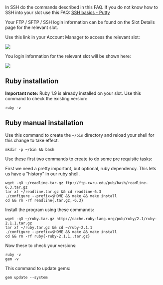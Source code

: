 
In SSH do the commands described in this FAQ. If you do not know how to SSH into your slot use this FAQ: [SSH basics - Putty](https://www.feralhosting.com/faq/view?question=12)

Your FTP / SFTP / SSH login information can be found on the Slot Details page for the relevant slot.

Use this link in your Account Manager to access the relevant slot:

![](https://raw.github.com/feralhosting/feralfilehosting/master/Feral%20Wiki/0%20Generic/slot_detail_link.png)

You login information for the relevant slot will be shown here:

![](https://raw.github.com/feralhosting/feralfilehosting/master/Feral%20Wiki/0%20Generic/slot_detail_ssh.png)

Ruby installation
---

**Important note:** Ruby 1.9 is already installed on your slot. Use this command to check the existing version:

~~~
ruby -v
~~~

Ruby manual installation
---

Use this command to create the `~/bin` directory and reload your shell for this change to take effect.

~~~
mkdir -p ~/bin && bash
~~~

Use these first two commands to create to do some pre requisite tasks:

First we need a pretty important, but optional, ruby dependency.  This lets us have a "history" in our ruby shell.

~~~
wget -qO ~/readline.tar.gz ftp://ftp.cwru.edu/pub/bash/readline-6.3.tar.gz
tar xf ~/readline.tar.gz && cd readline-6.3
./configure --prefix=$HOME && make && make install
cd && rm -rf readline{.tar.gz,-6.3}
~~~

Install the program using these commands:

~~~
wget -qO ~/ruby.tar.gz http://cache.ruby-lang.org/pub/ruby/2.1/ruby-2.1.1.tar.gz
tar xf ~/ruby.tar.gz && cd ~/ruby-2.1.1
./configure --prefix=$HOME && make && make install
cd && rm -rf ruby{-ruby-2.1.1,.tar.gz}
~~~

Now these to check your versions:

~~~
ruby -v
gem -v
~~~

This command to update gems:

~~~
gem update --system
~~~



